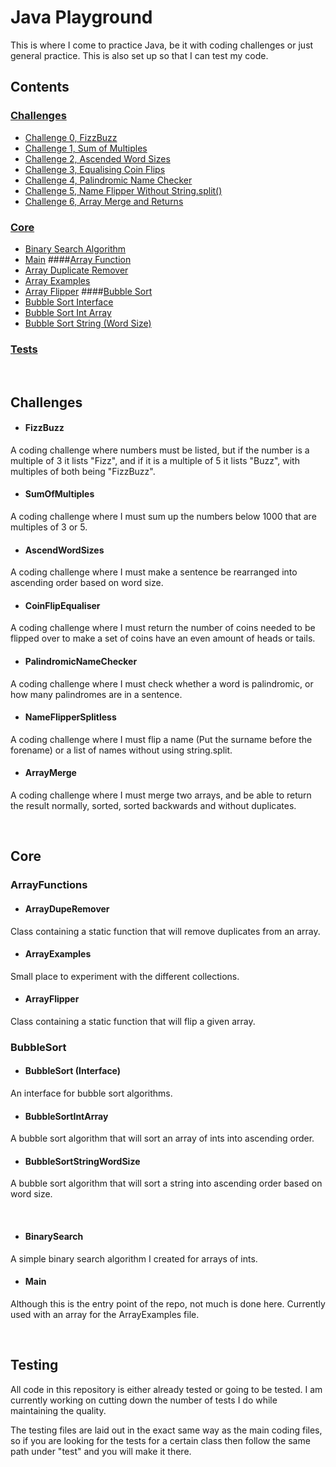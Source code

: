 # Java Playground

This is where I come to practice Java, be it with coding challenges or just general practice. This is also set up so that I can test my code.

## Contents
### [Challenges](#challenges)
* [Challenge 0, FizzBuzz](#fizzbuzz)
* [Challenge 1, Sum of Multiples](#SumOfMultiples)
* [Challenge 2, Ascended Word Sizes](#AscendWordSizes)
* [Challenge 3, Equalising Coin Flips](#CoinFlipEqualiser)
* [Challenge 4, Palindromic Name Checker](#PalindromicNameChecker)
* [Challenge 5, Name Flipper Without String.split()](#NameFlipperSplitless)
* [Challenge 6, Array Merge and Returns](#ArrayMerge)

### [Core](#core)
* [Binary Search Algorithm](#binarysearch)
* [Main](#main)
####[Array Function](#ArrayFunctions)
* [Array Duplicate Remover](#arrayduperemover)
* [Array Examples](#arrayexamples)
* [Array Flipper](#arrayflipper)
####[Bubble Sort](#bubbleSort)
* [Bubble Sort Interface](#bubblesort-interface)
* [Bubble Sort Int Array](#bubblesortintarray)
* [Bubble Sort String (Word Size)](#bubblesortstringwordsize)

### [Tests](#testing)

&nbsp;

## Challenges
* #### FizzBuzz
A coding challenge where numbers must be listed, but if the number is a multiple of 3 it lists "Fizz", and if it is a multiple of 5 it lists "Buzz", with multiples of both being "FizzBuzz".
* #### SumOfMultiples
A coding challenge where I must sum up the numbers below 1000 that are multiples of 3 or 5.
* #### AscendWordSizes
A coding challenge where I must make a sentence be rearranged into ascending order based on word size.
* #### CoinFlipEqualiser
A coding challenge where I must return the number of coins needed to be flipped over to make a set of coins have an even amount of heads or tails.
* #### PalindromicNameChecker
A coding challenge where I must check whether a word is palindromic, or how many palindromes are in a sentence.
* #### NameFlipperSplitless
A coding challenge where I must flip a name (Put the surname before the forename) or a list of names without using string.split.
* #### ArrayMerge
A coding challenge where I must merge two arrays, and be able to return the result normally, sorted, sorted backwards and without duplicates.

&nbsp;
## Core
### ArrayFunctions
* #### ArrayDupeRemover
Class containing a static function that will remove duplicates from an array.
* #### ArrayExamples
Small place to experiment with the different collections.
* #### ArrayFlipper
Class containing a static function that will flip a given array.


### BubbleSort
* #### BubbleSort (Interface)
An interface for bubble sort algorithms.
* #### BubbleSortIntArray
A bubble sort algorithm that will sort an array of ints into ascending order.
* #### BubbleSortStringWordSize
A bubble sort algorithm that will sort a string into ascending order based on word size.

&nbsp;
* #### BinarySearch
A simple binary search algorithm I created for arrays of ints.
* #### Main
Although this is the entry point of the repo, not much is done here. Currently used with an array for the ArrayExamples file.

&nbsp;
## Testing
All code in this repository is either already tested or going to be tested. I am currently working on cutting down the number of tests I do while maintaining the quality.

The testing files are laid out in the exact same way as the main coding files, so if you are looking for the tests for a certain class then follow the same path under "test" and you will make it there.